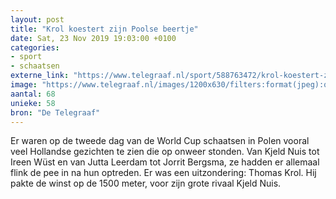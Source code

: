 ```yaml
---
layout: post
title: "Krol koestert zijn Poolse beertje"
date: Sat, 23 Nov 2019 19:03:00 +0100
categories: 
- sport 
- schaatsen 
externe_link: "https://www.telegraaf.nl/sport/588763472/krol-koestert-zijn-poolse-beertje"
image: "https://www.telegraaf.nl/images/1200x630/filters:format(jpeg):quality(80)/cdn-kiosk-api.telegraaf.nl/d8e9f9b4-0e8f-11ea-82f6-02d1dbdc35d1.jpg"
aantal: 68
unieke: 58
bron: "De Telegraaf"
---
```


<p class="intro">Er waren op de tweede dag van de World Cup schaatsen in Polen vooral veel Hollandse gezichten te zien die op onweer stonden. Van Kjeld Nuis tot Ireen Wüst en van Jutta Leerdam tot Jorrit Bergsma, ze hadden er allemaal flink de pee in na hun optreden. Er was een uitzondering: Thomas Krol. Hij pakte de winst op de 1500 meter, voor zijn grote rivaal Kjeld Nuis.</p>
